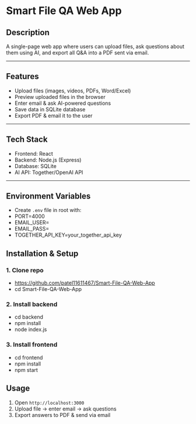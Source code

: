 # Smart File QA Web App

## Description
A single-page web app where users can upload files, ask questions about them using AI, and export all Q&A into a PDF sent via email.

---

## Features
- Upload files (images, videos, PDFs, Word/Excel)
- Preview uploaded files in the browser
- Enter email & ask AI-powered questions
- Save data in SQLite database
- Export PDF & email it to the user

---

## Tech Stack
- Frontend: React
- Backend: Node.js (Express)
- Database: SQLite
- AI API: Together/OpenAI API

---

## Environment Variables
- Create `.env` file in root with:
- PORT=4000
- EMAIL_USER=
- EMAIL_PASS=
- TOGETHER_API_KEY=your_together_api_key


## Installation & Setup

### 1. Clone repo
- https://github.com/patel11611467/Smart-File-QA-Web-App
- cd Smart-File-QA-Web-App

### 2. Install backend
- cd backend
- npm install
- node index.js

### 3. Install frontend
- cd frontend
- npm install
- npm start

## Usage
1. Open `http://localhost:3000`
2. Upload file → enter email → ask questions
3. Export answers to PDF & send via email


